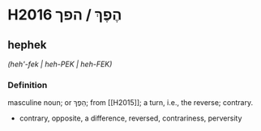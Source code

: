 # H2016 הֶפֶךְ / הפך

## hephek

_(heh'-fek | heh-PEK | heh-FEK)_

### Definition

masculine noun;  or הֵפֶךְ; from [[H2015]]; a turn, i.e., the reverse; contrary.

- contrary, opposite, a difference, reversed, contrariness, perversity
